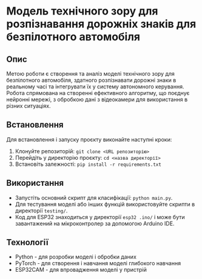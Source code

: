 # Модель технічного зору для розпізнавання дорожніх знаків для безпілотного автомобіля

## Опис
Метою роботи є створення та аналіз моделі технічного зору для безпілотного автомобіля, здатного розпізнавати дорожні знаки в реальному часі та інтегрувати їх у систему автономного керування. Робота спрямована на створенні ефективного алгоритму, що поєднує нейронні мережі, з обробкою дані з відеокамери для використання в різних ситуаціях.

## Встановлення
Для встановлення і запуску проєкту виконайте наступні кроки:
1. Клонуйте репозиторій: `git clone <URL репозиторію>`
2. Перейдіть у директорію проєкту: `cd <назва директорії>`
3. Встановіть залежності: `pip install -r requirements.txt`  

## Використання
- Запустіть основний скрипт для класифікації: `python main.py`.
- Для тестування моделі або інших функцій використовуйте скрипти в директорії `testing/`.
- Код для ESP32 знаходиться у директорії `esp32 .ino/` і може бути завантажений на мікроконтролер за допомогою Arduino IDE.

## Технології
- Python - для розробки моделі і обробки даних
- PyTorch - для створення і навчання моделі глибокого навчання
- ESP32CAM - для впровадження моделі у пристрій

